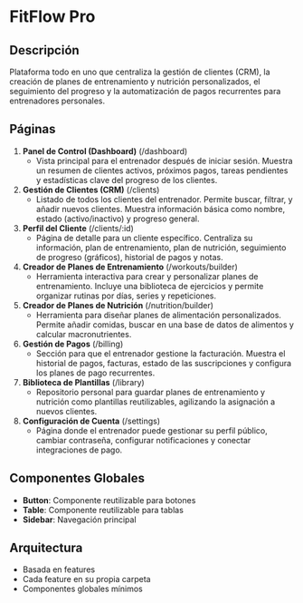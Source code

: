 # FitFlow Pro

## Descripción
Plataforma todo en uno que centraliza la gestión de clientes (CRM), la creación de planes de entrenamiento y nutrición personalizados, el seguimiento del progreso y la automatización de pagos recurrentes para entrenadores personales.

## Páginas
1. **Panel de Control (Dashboard)** (/dashboard)
   - Vista principal para el entrenador después de iniciar sesión. Muestra un resumen de clientes activos, próximos pagos, tareas pendientes y estadísticas clave del progreso de los clientes.
2. **Gestión de Clientes (CRM)** (/clients)
   - Listado de todos los clientes del entrenador. Permite buscar, filtrar, y añadir nuevos clientes. Muestra información básica como nombre, estado (activo/inactivo) y progreso general.
3. **Perfil del Cliente** (/clients/:id)
   - Página de detalle para un cliente específico. Centraliza su información, plan de entrenamiento, plan de nutrición, seguimiento de progreso (gráficos), historial de pagos y notas.
4. **Creador de Planes de Entrenamiento** (/workouts/builder)
   - Herramienta interactiva para crear y personalizar planes de entrenamiento. Incluye una biblioteca de ejercicios y permite organizar rutinas por días, series y repeticiones.
5. **Creador de Planes de Nutrición** (/nutrition/builder)
   - Herramienta para diseñar planes de alimentación personalizados. Permite añadir comidas, buscar en una base de datos de alimentos y calcular macronutrientes.
6. **Gestión de Pagos** (/billing)
   - Sección para que el entrenador gestione la facturación. Muestra el historial de pagos, facturas, estado de las suscripciones y configura los planes de pago recurrentes.
7. **Biblioteca de Plantillas** (/library)
   - Repositorio personal para guardar planes de entrenamiento y nutrición como plantillas reutilizables, agilizando la asignación a nuevos clientes.
8. **Configuración de Cuenta** (/settings)
   - Página donde el entrenador puede gestionar su perfil público, cambiar contraseña, configurar notificaciones y conectar integraciones de pago.

## Componentes Globales
- **Button**: Componente reutilizable para botones
- **Table**: Componente reutilizable para tablas
- **Sidebar**: Navegación principal

## Arquitectura
- Basada en features
- Cada feature en su propia carpeta
- Componentes globales mínimos